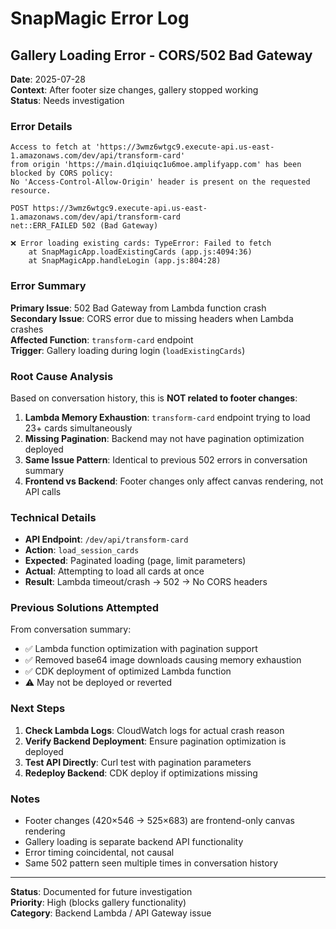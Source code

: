 # SnapMagic Error Log

## Gallery Loading Error - CORS/502 Bad Gateway

**Date**: 2025-07-28  
**Context**: After footer size changes, gallery stopped working  
**Status**: Needs investigation

### Error Details

```
Access to fetch at 'https://3wmz6wtgc9.execute-api.us-east-1.amazonaws.com/dev/api/transform-card' 
from origin 'https://main.d1qiuiqc1u6moe.amplifyapp.com' has been blocked by CORS policy: 
No 'Access-Control-Allow-Origin' header is present on the requested resource.

POST https://3wmz6wtgc9.execute-api.us-east-1.amazonaws.com/dev/api/transform-card 
net::ERR_FAILED 502 (Bad Gateway)

❌ Error loading existing cards: TypeError: Failed to fetch
    at SnapMagicApp.loadExistingCards (app.js:4094:36)
    at SnapMagicApp.handleLogin (app.js:804:28)
```

### Error Summary

**Primary Issue**: 502 Bad Gateway from Lambda function crash  
**Secondary Issue**: CORS error due to missing headers when Lambda crashes  
**Affected Function**: `transform-card` endpoint  
**Trigger**: Gallery loading during login (`loadExistingCards`)

### Root Cause Analysis

Based on conversation history, this is **NOT related to footer changes**:

1. **Lambda Memory Exhaustion**: `transform-card` endpoint trying to load 23+ cards simultaneously
2. **Missing Pagination**: Backend may not have pagination optimization deployed
3. **Same Issue Pattern**: Identical to previous 502 errors in conversation summary
4. **Frontend vs Backend**: Footer changes only affect canvas rendering, not API calls

### Technical Details

- **API Endpoint**: `/dev/api/transform-card`
- **Action**: `load_session_cards` 
- **Expected**: Paginated loading (page, limit parameters)
- **Actual**: Attempting to load all cards at once
- **Result**: Lambda timeout/crash → 502 → No CORS headers

### Previous Solutions Attempted

From conversation summary:
- ✅ Lambda function optimization with pagination support
- ✅ Removed base64 image downloads causing memory exhaustion  
- ✅ CDK deployment of optimized Lambda function
- ⚠️ May not be deployed or reverted

### Next Steps

1. **Check Lambda Logs**: CloudWatch logs for actual crash reason
2. **Verify Backend Deployment**: Ensure pagination optimization is deployed
3. **Test API Directly**: Curl test with pagination parameters
4. **Redeploy Backend**: CDK deploy if optimizations missing

### Notes

- Footer changes (420×546 → 525×683) are frontend-only canvas rendering
- Gallery loading is separate backend API functionality
- Error timing coincidental, not causal
- Same 502 pattern seen multiple times in conversation history

---

**Status**: Documented for future investigation  
**Priority**: High (blocks gallery functionality)  
**Category**: Backend Lambda / API Gateway issue
